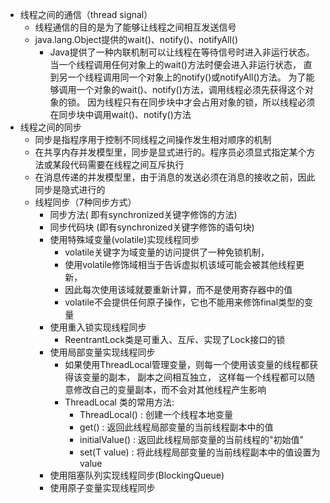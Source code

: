 * 线程之间的通信（thread signal）
	* 线程通信的目的是为了能够让线程之间相互发送信号
	* java.lang.Object提供的wait()、notify()、notifyAll()
		* Java提供了一种内联机制可以让线程在等待信号时进入非运行状态。
			当一个线程调用任何对象上的wait()方法时便会进入非运行状态，
			直到另一个线程调用同一个对象上的notify()或notifyAll()方法。
			为了能够调用一个对象的wait()、notify()方法，调用线程必须先获得这个对象的锁。
			因为线程只有在同步块中才会占用对象的锁，所以线程必须在同步块中调用wait()、notify()方法
* 线程之间的同步
	* 同步是指程序用于控制不同线程之间操作发生相对顺序的机制
	* 在共享内存并发模型里，同步是显式进行的。程序员必须显式指定某个方法或某段代码需要在线程之间互斥执行
	* 在消息传递的并发模型里，由于消息的发送必须在消息的接收之前，因此同步是隐式进行的
	* 线程同步（7种同步方式）
		* 同步方法( 即有synchronized关键字修饰的方法)
		* 同步代码块 (即有synchronized关键字修饰的语句块)
		* 使用特殊域变量(volatile)实现线程同步
			* volatile关键字为域变量的访问提供了一种免锁机制， 
			* 使用volatile修饰域相当于告诉虚拟机该域可能会被其他线程更新， 
			* 因此每次使用该域就要重新计算，而不是使用寄存器中的值 
			* volatile不会提供任何原子操作，它也不能用来修饰final类型的变量
		* 使用重入锁实现线程同步
			* ReentrantLock类是可重入、互斥、实现了Lock接口的锁
		* 使用局部变量实现线程同步
			* 如果使用ThreadLocal管理变量，则每一个使用该变量的线程都获得该变量的副本， 副本之间相互独立，
				这样每一个线程都可以随意修改自己的变量副本，而不会对其他线程产生影响
			* ThreadLocal 类的常用方法:
				* ThreadLocal() : 创建一个线程本地变量 
			    * get() : 返回此线程局部变量的当前线程副本中的值 
			    * initialValue() : 返回此线程局部变量的当前线程的"初始值" 
			    * set(T value) : 将此线程局部变量的当前线程副本中的值设置为value
		* 使用阻塞队列实现线程同步(BlockingQueue)
		* 使用原子变量实现线程同步